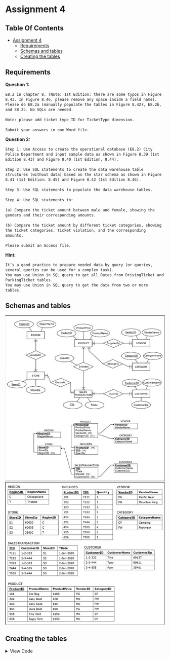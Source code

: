 # Assignment 4

## Table Of Contents <!-- omit in toc -->

- [Assignment 4](#assignment-4)
  - [Requirements](#requirements)
  - [Schemas and tables](#schemas-and-tables)
  - [Creating the tables](#creating-the-tables)

## Requirements

**Question 1:**

    E8.2 in Chapter 8. (Note: 1st Edition: there are some typos in Figure 8.43. In Figure 8.46, please remove any space inside a field name). Please do E8.2a (manually populate the tables in Figure 8.42), E8.2b, and E8.2c. No SQLs are needed.

    Note: please add ticket type ID for TicketType dimension.

    Submit your answers in one Word file.

**Question 2:**

    Step 1: Use Access to create the operational database (E8.2) City Police Department and input sample data as shown in Figure 8.39 (1st Edition 8.43) and Figure 8.40 (1st Edition, 8.44).

    Step 2: Use SQL statements to create the data warehouse table structures (without data) based on the star schema as shown in Figure 8.41 (1st Edition: 8.45) and Figure 8.42 (1st Edition 8.46).

    Step 3: Use SQL statements to populate the data warehouse tables.

    Step 4: Use SQL statements to:

    (a) Compare the ticket amount between male and female, showing the genders and their corresponding amounts.

    (b) Compare the ticket amount by different ticket categories, showing the ticket categories, ticket violation, and the corresponding amounts.

    Please submit an Access file.

**Hint:**

    It’s a good practice to prepare needed data by query (or queries, several queries can be used for a complex task).
    You may use Union in SQL query to get all Dates from DrivingTicket and ParkingTicket tables.
    You may use Union in SQL query to get the data from two or more tables.

## Schemas and tables

![image1](https://github.com/yogurtsauce/MISC-485/blob/master/ass4/input/images/image1.jpg)
![image2](https://github.com/yogurtsauce/MISC-485/blob/master/ass4/input/images/image2.jpg)

## Creating the tables

<details>
<summary>View Code</summary>

```
createTable('''
            create table Vendor (
                Id varchar not null primary key,
                Name varchar not null
            )
    ''')


createTable('''
            create table Category (
                Id varchar not null primary key,
                Name varchar not null
            )
    ''')


createTable('''
            create table Product (
                Id varchar not null primary key,
                Price int not null,
                Name varchar not null,
                VendorId varchar not null references Vendor(Id),
                CategoryId varchar not null references Category(Id)
            )
    ''')


createTable('''
            create table Customer (
                Id varchar not null primary key,
                Name varchar not null,
                Zip int not null
            )
    ''')


createTable('''
            create table Region (
                Id varchar not null primary key,
                Name varchar not null
            )
    ''')


createTable('''
            create table Store (
                Id varchar not null primary key,
                Zip int not null,
                RegionId varchar not null references Region(Id)
            )
    ''')


createTable('''
            create table SalesTransaction (
                Id varchar not null primary key,
                Date date not null,
                StoreId varchar not null references Store(Id),
                CustomerId varchar not null references Customer(Id)
            )
    ''')


createTable('''
            create table Includes (
                ProductId varchar not null references Product(Id),
                TId varchar not null references SalesTransaction(Id),
                Quantity int not null,
                primary key (ProductId, TId)
            )
    ''')
```

</details>
